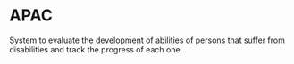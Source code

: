 # APAC
System to evaluate the development of abilities of persons that suffer from disabilities and track the progress of each one.

